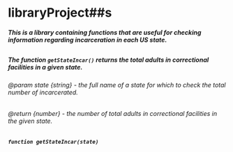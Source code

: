 # libraryProject##s

##### This is a library containing functions that are useful for checking information regarding incarceration in each US state.
##
##### The function `getStateIncar()` returns the total adults in correctional facilities in a given state. 
###### @param state {string} - the full name of a state for which to check the total number of incarcerated.
###### @return {number} - the number of total adults in correctional facilities in the given state.
##### `function getStateIncar(state)`
#
